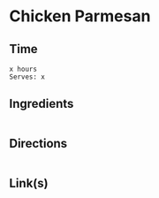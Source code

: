 # Chicken Parmesan

## Time 
```
x hours
Serves: x
```

## Ingredients
```

```


## Directions
```

```


## Link(s)
```

```
